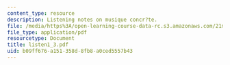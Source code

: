```yaml
---
content_type: resource
description: Listening notes on musique concr?te.
file: /media/https%3A/open-learning-course-data-rc.s3.amazonaws.com/21m-361-composing-with-computers-i-electronic-music-composition-spring-2008/b09ff676a151358d8fb8a0ced5557b43_listen1_3.pdf
file_type: application/pdf
resourcetype: Document
title: listen1_3.pdf
uid: b09ff676-a151-358d-8fb8-a0ced5557b43
---
```

